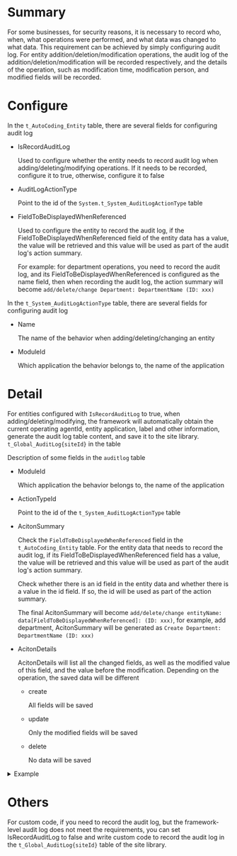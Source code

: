 # Summary

For some businesses, for security reasons, it is necessary to record who, when, what operations were performed, and what data was changed to what data. This requirement can be achieved by simply configuring audit log. For entity addition/deletion/modification operations, the audit log of the addition/deletion/modification will be recorded respectively, and the details of the operation, such as modification time, modification person, and modified fields will be recorded. 

# Configure

In the `t_AutoCoding_Entity` table, there are several fields for configuring audit log 

- IsRecordAuditLog

  Used to configure whether the entity needs to record audit log when adding/deleting/modifying operations. If it needs to be recorded, configure it to true, otherwise, configure it to false 

- AuditLogActionType

  Point to the id of the `System.t_System_AuditLogActionType` table 

- FieldToBeDisplayedWhenReferenced

  Used to configure the entity to record the audit log, if the FieldToBeDisplayedWhenReferenced field of the entity data has a value, the value will be retrieved and this value will be used as part of the audit log's action summary.

  For example: for department operations, you need to record the audit log, and its FieldToBeDisplayedWhenReferenced is configured as the name field, then when recording the audit log, the action summary will become `add/delete/change Department: DepartmentName (ID: xxx)` 

In the `t_System_AuditLogActionType` table, there are several fields for configuring audit log 

- Name

  The name of the behavior when adding/deleting/changing an entity 

- ModuleId

  Which application the behavior belongs to, the name of the application 

# Detail

For entities configured with `IsRecordAuditLog` to true, when adding/deleting/modifying, the framework will automatically obtain the current operating agentId, entity application, label and other information, generate the audit log table content, and save it to the site library. `t_Global_AuditLog{siteId}` in the table 

Description of some fields in the `auditlog` table 

- ModuleId

  Which application the behavior belongs to, the name of the application 

- ActionTypeId

  Point to the id of the `t_System_AuditLogActionType` table 

- AcitonSummary

  Check the `FieldToBeDisplayedWhenReferenced` field in the `t_AutoCoding_Entity` table. For the entity data that needs to record the audit log, if its FieldToBeDisplayedWhenReferenced field has a value, the value will be retrieved and this value will be used as part of the audit log's action summary. 

  Check whether there is an id field in the entity data and whether there is a value in the id field. If so, the id will be used as part of the action summary. 

  The final AcitonSummary will become `add/delete/change entityName: data[FieldToBeDisplayedWhenReferenced]: (ID: xxx)`, for example, add department, AcitonSummary will be generated as `Create Department: DepartmentName (ID: xxx)` 

- AcitonDetails

  AcitonDetails will list all the changed fields, as well as the modified value of this field, and the value before the modification. Depending on the operation, the saved data will be different 

  - create

    All fields will be saved 

  - update

    Only the modified fields will be saved 

  - delete

    No data will be saved 

<details>
<summary>Example</summary>

The Agent’s FieldToBeDisplayedWhenReferenced is set to displayName, when a new agent is created, the displayName of the new agent will be recorded in the ActionSummary, and the ActionDetails will record the values of all fields of the agent created when the operation is added. 

![图片.png](/.attachments/图片-a50467fc-aad5-4318-a5aa-95e4efea05df.png)
![图片.png](/.attachments/图片-d970db33-c5bc-48c6-a688-a283c79643a2.png)

chatButton的FieldToBeDisplayedWhenReferenced设置为空，更新chatButton的数据，ActionSummary中只会记录update chatButton和它的id，ActionDetails会记录修改的所有字段

![图片.png](/.attachments/图片-b244f0e4-d774-4a9f-bb25-20e4706351c6.png)
![图片.png](/.attachments/图片-2c03ee51-1e35-414c-9af4-4886192fd379.png)

</details>

# Others

For custom code, if you need to record the audit log, but the framework-level audit log does not meet the requirements, you can set IsRecordAuditLog to false and write custom code to record the audit log in the `t_Global_AuditLog{siteId}` table of the site library. 